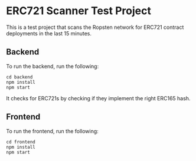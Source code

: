 # ERC721 Scanner Test Project
This is a test project that scans the Ropsten network for ERC721 contract deployments 
in the last 15 minutes. 

## Backend
To run the backend, run the following:
```
cd backend
npm install
npm start
```
It checks for ERC721s by checking if they implement the right ERC165 hash.

## Frontend
To run the frontend, run the following:
```
cd frontend
npm install
npm start
```